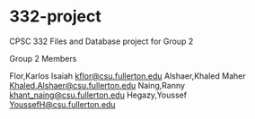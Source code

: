 # 332-project
CPSC 332 Files and Database project for Group 2


Group 2 Members

Flor,Karlos           Isaiah kflor@csu.fullerton.edu
Alshaer,Khaled Maher  Khaled.Alshaer@csu.fullerton.edu 
Naing,Ranny           khant_naing@csu.fullerton.edu 
Hegazy,Youssef        YoussefH@csu.fullerton.edu 
